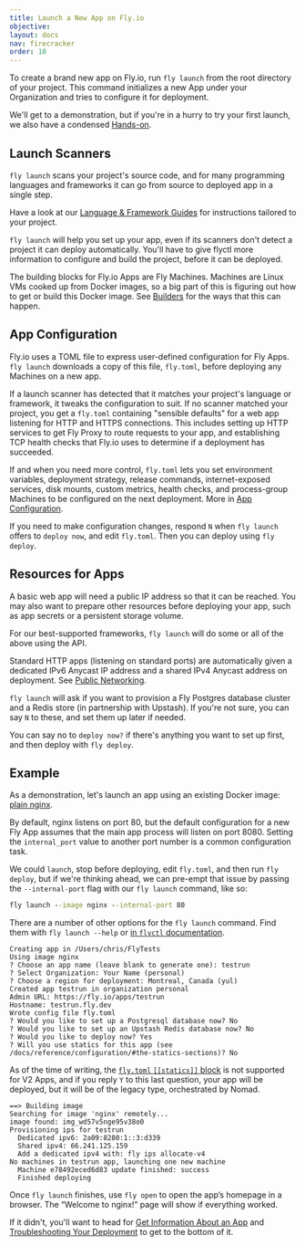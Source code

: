 ```yaml
---
title: Launch a New App on Fly.io
objective: 
layout: docs
nav: firecracker
order: 10
---
```


To create a brand new app on Fly.io, run `fly launch` from the root directory of your project. This command initializes a new App under your Organization and tries to configure it for deployment. 

We'll get to a demonstration, but if you're in a hurry to try your first launch, we also have a condensed [Hands-on](/docs/hands-on/).

## Launch Scanners

`fly launch` scans your project's source code, and for many programming languages and frameworks it can go from source to deployed app in a single step.

Have a look at our [Language & Framework Guides](/docs/languages-and-frameworks/) for instructions tailored to your project.

`fly launch` will help you set up your app, even if its scanners don't detect a project it can deploy automatically. You'll have to give flyctl more information to configure and build the project, before it can be deployed. 

The building blocks for Fly.io Apps are Fly Machines. Machines are Linux VMs cooked up from Docker images, so a big part of this is figuring out how to get or build this Docker image. See [Builders](/docs/reference/builders) for the ways that this can happen.

## App Configuration

Fly.io uses a TOML file to express user-defined configuration for Fly Apps. `fly launch` downloads a copy of this file, `fly.toml`, before deploying any Machines on a new app. 

If a launch scanner has detected that it matches your project's language or framework, it tweaks the configuration to suit. If no scanner matched your project, you get a `fly.toml` containing "sensible defaults" for a web app listening for HTTP and HTTPS connections. This includes setting up HTTP services to get Fly Proxy to route requests to your app, and establishing TCP health checks that Fly.io uses to determine if a deployment has succeeded.

If and when you need more control, `fly.toml` lets you set environment variables, deployment strategy, release commands, internet-exposed services, disk mounts, custom metrics, health checks, and process-group Machines to be configured on the next deployment. More in [App Configuration](/docs/reference/configuration/).

If you need to make configuration changes, respond `N` when `fly launch` offers to `deploy now`, and edit `fly.toml`. Then you can deploy using `fly deploy`.

## Resources for Apps


A basic web app will need a public IP address so that it can be reached. You may also want to prepare other resources before deploying your app, such as app secrets or a persistent storage volume.

For our best-supported frameworks, `fly launch` will do some or all of the above using the API.

Standard HTTP apps (listening on standard ports) are automatically given a dedicated IPv6 Anycast IP address and a shared IPv4 Anycast address on deployment. See [Public Networking](/docs/reference/services/).

`fly launch` will ask if you want to provision a Fly Postgres database cluster and a Redis store (in partnership with Upstash). If you're not sure, you can say `N` to these, and set them up later if needed.

You can say no to `deploy now?` if there's anything you want to set up first, and then deploy with `fly deploy`.

## Example

As a demonstration, let's launch an app using an existing Docker image: [plain nginx](https://hub.docker.com/_/nginx). 

By default, nginx listens on port 80, but the default configuration for a new Fly App assumes that the main app process will listen on port 8080. Setting the `internal_port` value to another port number is a common configuration task.

We could `launch`, stop before deploying, edit `fly.toml`, and then run `fly deploy`, but if we're thinking ahead, we can pre-empt that issue by passing the `--internal-port` flag with our `fly launch` command, like so:


```cmd
fly launch --image nginx --internal-port 80
```

There are a number of other options for the `fly launch` command. Find them with `fly launch --help` or [in `flyctl` documentation](/docs/flyctl/launch/).

```out
Creating app in /Users/chris/FlyTests
Using image nginx
? Choose an app name (leave blank to generate one): testrun
? Select Organization: Your Name (personal)
? Choose a region for deployment: Montreal, Canada (yul)
Created app testrun in organization personal
Admin URL: https://fly.io/apps/testrun
Hostname: testrun.fly.dev
Wrote config file fly.toml
? Would you like to set up a Postgresql database now? No
? Would you like to set up an Upstash Redis database now? No
? Would you like to deploy now? Yes
? Will you use statics for this app (see /docs/reference/configuration/#the-statics-sections)? No
```

As of the time of writing, the [`fly.toml` `[[statics]]` block](/docs/reference/configuration/#the-statics-sections) is not supported for V2 Apps, and if you reply `Y` to this last question, your app will be deployed, but it will be of the legacy type, orchestrated by Nomad.

```
==> Building image
Searching for image 'nginx' remotely...
image found: img_wd57v5nge95v38o0
Provisioning ips for testrun
  Dedicated ipv6: 2a09:8280:1::3:d339
  Shared ipv4: 66.241.125.159
  Add a dedicated ipv4 with: fly ips allocate-v4
No machines in testrun app, launching one new machine
  Machine e78492eced6d83 update finished: success
  Finished deploying
```

Once `fly launch` finishes, use `fly open` to open the app’s homepage in a browser. The “Welcome to nginx!” page will show if everything worked.

If it didn't, you'll want to head for [Get Information About an App](/docs/apps/app-info/) and [Troubleshooting Your Deployment](/docs/getting-started/troubleshooting/) to get to the bottom of it.